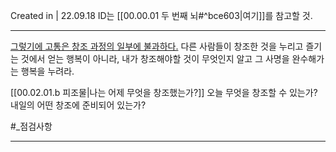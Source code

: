 Created in | 22.09.18
ID는 [[00.00.01 두 번째 뇌#^bce603|여기]]를 참고할 것.

---
[그렇기에 고통은 창조 과정의 일부에 불과하다.](https://brunch.co.kr/@analysisman/12)
다른 사람들이 창조한 것을 누리고 즐기는 것에서 얻는 행복이 아니라, 내가 창조해야할 것이 무엇인지 알고 그 사명을 완수해가는 행복을 누려라.

[[00.02.01.b 피조물|나는 어제 무엇을 창조했는가?]] 오늘 무엇을 창조할 수 있는가? 내일의 어떤 창조에 준비되어 있는가?

#_점검사항 


---
